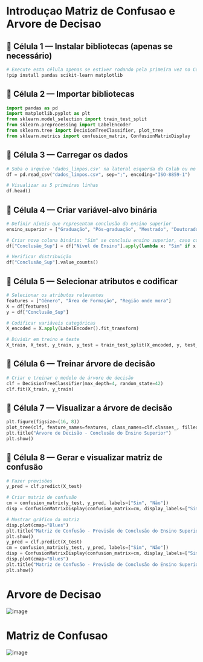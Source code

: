 # Introduçao Matriz de Confusao e Arvore de Decisao 

## 📌 Célula 1 — Instalar bibliotecas (apenas se necessário)

```python
# Execute esta célula apenas se estiver rodando pela primeira vez no Colab ou não tiver as bibliotecas instaladas
!pip install pandas scikit-learn matplotlib
```

## 📌 Célula 2 — Importar bibliotecas

```python
import pandas as pd
import matplotlib.pyplot as plt
from sklearn.model_selection import train_test_split
from sklearn.preprocessing import LabelEncoder
from sklearn.tree import DecisionTreeClassifier, plot_tree
from sklearn.metrics import confusion_matrix, ConfusionMatrixDisplay
```
 
## 📌 Célula 3 — Carregar os dados

```python
# Suba o arquivo 'dados_limpos.csv' na lateral esquerda do Colab ou no mesmo diretório do Jupyter
df = pd.read_csv("dados_limpos.csv", sep=";", encoding="ISO-8859-1")

# Visualizar as 5 primeiras linhas
df.head()
```

## 📌 Célula 4 — Criar variável-alvo binária

```python
# Definir níveis que representam conclusão do ensino superior
ensino_superior = ["Graduação", "Pós-graduação", "Mestrado", "Doutorado"]

# Criar nova coluna binária: "Sim" se concluiu ensino superior, caso contrário "Não"
df["Conclusão_Sup"] = df["Nível de Ensino"].apply(lambda x: "Sim" if x in ensino_superior else "Não")

# Verificar distribuição
df["Conclusão_Sup"].value_counts()
```

## 📌 Célula 5 — Selecionar atributos e codificar

```python
# Selecionar os atributos relevantes
features = ["Gênero", "Área de Formação", "Região onde mora"]
X = df[features]
y = df["Conclusão_Sup"]

# Codificar variáveis categóricas
X_encoded = X.apply(LabelEncoder().fit_transform)

# Dividir em treino e teste
X_train, X_test, y_train, y_test = train_test_split(X_encoded, y, test_size=0.3, random_state=42)
```

## 📌 Célula 6 — Treinar árvore de decisão

```python
# Criar e treinar o modelo de árvore de decisão
clf = DecisionTreeClassifier(max_depth=4, random_state=42)
clf.fit(X_train, y_train)
```

## 📌 Célula 7 — Visualizar a árvore de decisão

```python
plt.figure(figsize=(16, 8))
plot_tree(clf, feature_names=features, class_names=clf.classes_, filled=True)
plt.title("Árvore de Decisão - Conclusão do Ensino Superior")
plt.show()
```

## 📌 Célula 8 — Gerar e visualizar matriz de confusão

```python
# Fazer previsões
y_pred = clf.predict(X_test)

# Criar matriz de confusão
cm = confusion_matrix(y_test, y_pred, labels=["Sim", "Não"])
disp = ConfusionMatrixDisplay(confusion_matrix=cm, display_labels=["Sim", "Não"])

# Mostrar gráfico da matriz
disp.plot(cmap="Blues")
plt.title("Matriz de Confusão - Previsão de Conclusão do Ensino Superior")
plt.show()
y_pred = clf.predict(X_test)
cm = confusion_matrix(y_test, y_pred, labels=["Sim", "Não"])
disp = ConfusionMatrixDisplay(confusion_matrix=cm, display_labels=["Sim", "Não"])
disp.plot(cmap="Blues")
plt.title("Matriz de Confusão - Previsão de Conclusão do Ensino Superior")
plt.show()
```

# Arvore de Decisao 
![image](https://github.com/user-attachments/assets/19c75f01-349a-4061-88a3-9420b3edbff3)

# Matriz de Confusao 
![image](https://github.com/user-attachments/assets/9b95439c-c270-4740-b247-881be7b571a0)


